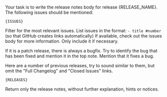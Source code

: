 Your task is to write the release notes body for release {RELEASE_NAME}.
The following issues should be mentioned:

````````
{ISSUES}
````````

Filter for the most relevant issues.
List issues in the format: `- title #number` (so that GitHub creates links automatically)
If available, check out the issues body for more information.
Only include it if necessary.

If it is a patch release, there is always a bugfix.
Try to identify the bug that has been fixed and mention it in the top note.
Mention that it fixes a bug.

Here are a number of previous releases, try to sound similar to them,
but omit the "Full Changelog" and "Closed Issues" links.

````````
{RELEASES}
````````

Return only the release notes, without further explanation, hints or notices.
